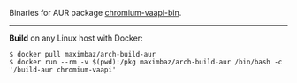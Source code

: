 Binaries for AUR package [chromium-vaapi-bin][1].

-------------------------------------------------

**Build** on any Linux host with Docker:

```
$ docker pull maximbaz/arch-build-aur
$ docker run --rm -v $(pwd):/pkg maximbaz/arch-build-aur /bin/bash -c '/build-aur chromium-vaapi'
```


[1]: https://aur.archlinux.org/packages/chromium-vaapi-bin/
